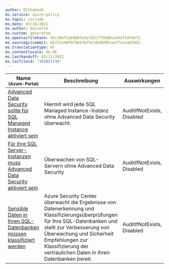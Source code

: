 ```yaml
---
author: DCtheGeek
ms.service: azure-policy
ms.topic: include
ms.date: 03/10/2021
ms.author: dacoulte
ms.custom: generated
ms.openlocfilehash: 45c39ef2ab9b8fe5a7d2c7750d65a365f54fe671
ms.sourcegitcommit: b572ce40f979ebfb75e1039b95cea7fce1a83452
ms.translationtype: HT
ms.contentlocale: de-DE
ms.lasthandoff: 03/11/2021
ms.locfileid: "103021736"
---
```

|Name<br /><sub>(Azure-Portal)</sub> |Beschreibung |Auswirkungen |Version<br /><sub>(GitHub)</sub> |
|---|---|---|---|
|[Advanced Data Security sollte für SQL Managed Instance aktiviert sein](https://portal.azure.com/#blade/Microsoft_Azure_Policy/PolicyDetailBlade/definitionId/%2Fproviders%2FMicrosoft.Authorization%2FpolicyDefinitions%2Fabfb7388-5bf4-4ad7-ba99-2cd2f41cebb9) |Hiermit wird jede SQL Managed Instance-Instanz ohne Advanced Data Security überwacht. |AuditIfNotExists, Disabled |[1.0.1](https://github.com/Azure/azure-policy/blob/master/built-in-policies/policyDefinitions/SQL/SqlManagedInstance_AdvancedDataSecurity_Audit.json) |
|[Für Ihre SQL Server-Instanzen muss Advanced Data Security aktiviert sein](https://portal.azure.com/#blade/Microsoft_Azure_Policy/PolicyDetailBlade/definitionId/%2Fproviders%2FMicrosoft.Authorization%2FpolicyDefinitions%2Fabfb4388-5bf4-4ad7-ba82-2cd2f41ceae9) |Überwachen von SQL-Servern ohne Advanced Data Security |AuditIfNotExists, Disabled |[2.0.0](https://github.com/Azure/azure-policy/blob/master/built-in-policies/policyDefinitions/SQL/SqlServer_AdvancedDataSecurity_Audit.json) |
|[Sensible Daten in Ihren SQL-Datenbanken müssen klassifiziert werden](https://portal.azure.com/#blade/Microsoft_Azure_Policy/PolicyDetailBlade/definitionId/%2Fproviders%2FMicrosoft.Authorization%2FpolicyDefinitions%2Fcc9835f2-9f6b-4cc8-ab4a-f8ef615eb349) |Azure Security Center überwacht die Ergebnisse von Datenerkennung und Klassifizierungsüberprüfungen für Ihre SQL-Datenbanken und stellt zur Verbesserung von Überwachung und Sicherheit Empfehlungen zur Klassifizierung der vertraulichen Daten in Ihren Datenbanken bereit. |AuditIfNotExists, Disabled |[3.0.0-preview](https://github.com/Azure/azure-policy/blob/master/built-in-policies/policyDefinitions/Security%20Center/ASC_SQLDbDataClassification_Audit.json) |
